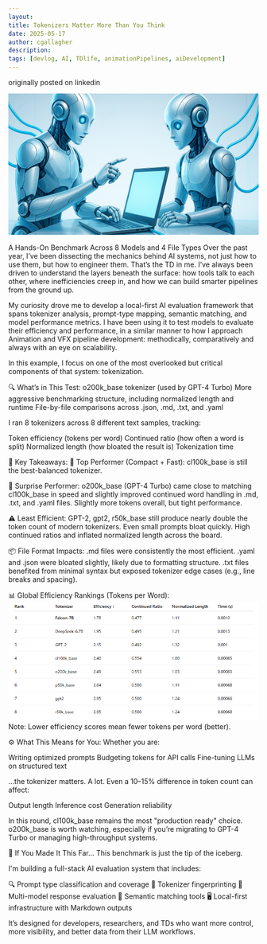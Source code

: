 ```yaml
---
layout: 
title: Tokenizers Matter More Than You Think
date: 2025-05-17
author: cgallagher
description: 
tags: [devlog, AI, TDlife, animationPipelines, aiDevelopment]
---
```

originally posted on linkedin

![header](/assets/img/1747433165783.png)

A Hands-On Benchmark Across 8 Models and 4 File Types
Over the past year, I’ve been dissecting the mechanics behind AI systems, not just how to use them, but how to engineer them. That’s the TD in me. I’ve always been driven to understand the layers beneath the surface: how tools talk to each other, where inefficiencies creep in, and how we can build smarter pipelines from the ground up.

My curiosity drove me to develop a local-first AI evaluation framework that spans tokenizer analysis, prompt-type mapping, semantic matching, and model performance metrics. I have been using it to test models to evaluate their efficiency and performance, in a similar manner to how I approach Animation and VFX pipeline development: methodically, comparatively and always with an eye on scalability.

In this example, I focus on one of the most overlooked but critical components of that system: tokenization.

🔍 What’s in This Test:
o200k_base tokenizer (used by GPT-4 Turbo)
More aggressive benchmarking structure, including normalized length and runtime
File-by-file comparisons across .json, .md, .txt, and .yaml

I ran 8 tokenizers across 8 different text samples, tracking:

Token efficiency (tokens per word)
Continued ratio (how often a word is split)
Normalized length (how bloated the result is)
Tokenization time

🥇 Key Takeaways:
🧠 Top Performer (Compact + Fast):
cl100k_base is still the best-balanced tokenizer.

🚀 Surprise Performer:
o200k_base (GPT-4 Turbo) came close to matching cl100k_base in speed and slightly improved continued word handling in .md, .txt, and .yaml files. Slightly more tokens overall, but tight performance.

⚠️ Least Efficient:
GPT-2, gpt2, r50k_base still produce nearly double the token count of modern tokenizers. Even small prompts bloat quickly. High continued ratios and inflated normalized length across the board.

📦 File Format Impacts:
.md files were consistently the most efficient.
.yaml and .json were bloated slightly, likely due to formatting structure.
.txt files benefited from minimal syntax but exposed tokenizer edge cases (e.g., line breaks and spacing).

📊 Global Efficiency Rankings (Tokens per Word):
![header](/assets/img/1747336120737.png)
Note: Lower efficiency scores mean fewer tokens per word (better).

⚙️ What This Means for You:
Whether you are:

Writing optimized prompts
Budgeting tokens for API calls
Fine-tuning LLMs on structured text

...the tokenizer matters. A lot. Even a 10–15% difference in token count can affect:

Output length
Inference cost
Generation reliability

In this round, cl100k_base remains the most "production ready" choice. o200k_base is worth watching, especially if you’re migrating to GPT-4 Turbo or managing high-throughput systems.

🎁 If You Made It This Far...
This benchmark is just the tip of the iceberg.

I'm building a full-stack AI evaluation system that includes:

🔍 Prompt type classification and coverage
📏 Tokenizer fingerprinting
🧪 Multi-model response evaluation
🧠 Semantic matching tools
🖥️ Local-first infrastructure with Markdown outputs

It’s designed for developers, researchers, and TDs who want more control, more visibility, and better data from their LLM workflows.